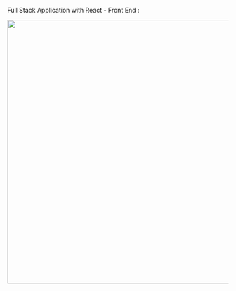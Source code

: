 Full Stack Application with React - Front End :

<a href ="http://ec2-3-129-92-143.us-east-2.compute.amazonaws.com:3000/about"></a>

<img src="20200728_090955.gif" width="600" height="600" />


